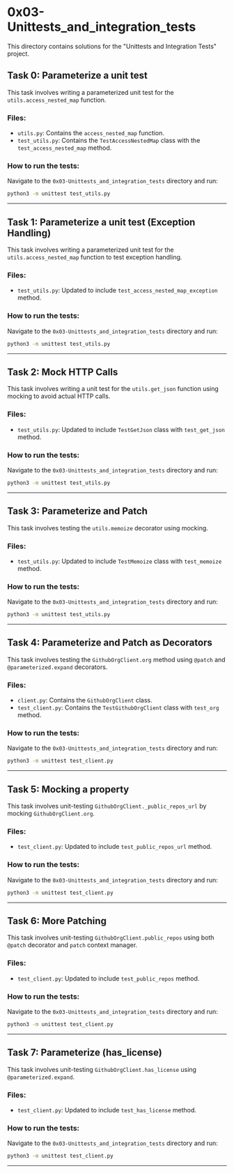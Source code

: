 # 0x03-Unittests_and_integration_tests

This directory contains solutions for the "Unittests and Integration Tests" project.

## Task 0: Parameterize a unit test

This task involves writing a parameterized unit test for the `utils.access_nested_map` function.

### Files:
- `utils.py`: Contains the `access_nested_map` function.
- `test_utils.py`: Contains the `TestAccessNestedMap` class with the `test_access_nested_map` method.

### How to run the tests:
Navigate to the `0x03-Unittests_and_integration_tests` directory and run:
```bash
python3 -m unittest test_utils.py
```
---
## Task 1: Parameterize a unit test (Exception Handling)

This task involves writing a parameterized unit test for the `utils.access_nested_map` function to test exception handling.

### Files:
- `test_utils.py`: Updated to include `test_access_nested_map_exception` method.

### How to run the tests:
Navigate to the `0x03-Unittests_and_integration_tests` directory and run:
```bash
python3 -m unittest test_utils.py
```
---
## Task 2: Mock HTTP Calls

This task involves writing a unit test for the `utils.get_json` function using mocking to avoid actual HTTP calls.

### Files:
- `test_utils.py`: Updated to include `TestGetJson` class with `test_get_json` method.

### How to run the tests:
Navigate to the `0x03-Unittests_and_integration_tests` directory and run:
```bash
python3 -m unittest test_utils.py
```
---
## Task 3: Parameterize and Patch

This task involves testing the `utils.memoize` decorator using mocking.

### Files:
- `test_utils.py`: Updated to include `TestMemoize` class with `test_memoize` method.

### How to run the tests:
Navigate to the `0x03-Unittests_and_integration_tests` directory and run:
```bash
python3 -m unittest test_utils.py
```
---
## Task 4: Parameterize and Patch as Decorators

This task involves testing the `GithubOrgClient.org` method using `@patch` and `@parameterized.expand` decorators.

### Files:
- `client.py`: Contains the `GithubOrgClient` class.
- `test_client.py`: Contains the `TestGithubOrgClient` class with `test_org` method.

### How to run the tests:
Navigate to the `0x03-Unittests_and_integration_tests` directory and run:
```bash
python3 -m unittest test_client.py
```
---
## Task 5: Mocking a property

This task involves unit-testing `GithubOrgClient._public_repos_url` by mocking `GithubOrgClient.org`.

### Files:
- `test_client.py`: Updated to include `test_public_repos_url` method.

### How to run the tests:
Navigate to the `0x03-Unittests_and_integration_tests` directory and run:
```bash
python3 -m unittest test_client.py
```
---
## Task 6: More Patching

This task involves unit-testing `GithubOrgClient.public_repos` using both `@patch` decorator and `patch` context manager.

### Files:
- `test_client.py`: Updated to include `test_public_repos` method.

### How to run the tests:
Navigate to the `0x03-Unittests_and_integration_tests` directory and run:
```bash
python3 -m unittest test_client.py
```
---
## Task 7: Parameterize (has_license)

This task involves unit-testing `GithubOrgClient.has_license` using `@parameterized.expand`.

### Files:
- `test_client.py`: Updated to include `test_has_license` method.

### How to run the tests:
Navigate to the `0x03-Unittests_and_integration_tests` directory and run:
```bash
python3 -m unittest test_client.py
```
---

